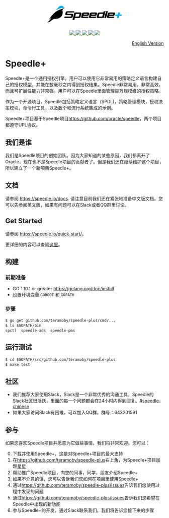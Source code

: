<p align="center">
    <img src="/docs/images/sp_logo.png" height="50%" width="50%" class="center"/>
</p>
<p align="center">
    <a href="https://join.slack.com/t/speedleproject/shared_invite/enQtNTUzODM3NDY0ODE2LTg0ODc0NzQ1MjVmM2NiODVmMThkMmVjNmMyODA0ZWJjZjQ3NDc2MjdlMzliN2U4MDRkZjhlYzYzMDEyZTgxMGQ">
        <img src="https://img.shields.io/badge/slack-speedle-red.svg">
    </a>
    <a href="https://github.com/teramoby/speedle-plus/tags">
        <img src="https://img.shields.io/github/tag/teramoby/speedle-plus.svg">
    </a>
    <a href="https://github.com/teramoby/speedle-plus/issues">
        <img src="https://img.shields.io/github/issues/teramoby/speedle-plus.svg">
    </a>
    <a href="https://goreportcard.com/report/github.com/teramoby/speedle-plus">
        <img src="https://goreportcard.com/badge/github.com/teramoby/speedle-plus">
    </a>
    <a href="https://996.icu/#/zh_CN">
        <img src="https://img.shields.io/badge/link-996.icu-red.svg">
    </a>
</p>

<p align="right">
<a href="README.md">English Version</a>
</p>

# Speedle+

Speedle+是一个通用授权引擎。用户可以使用它非常易用的策略定义语言构建自己的授权模型，并能在数毫秒之内得到授权结果。Speedle非常易用，非常高效，而且可扩展性能力非常强。用户可以在Speedle里面管理百万规模级的授权策略。

作为一个开源项目，Speedle包括策略定义语言（SPDL)，策略管理模块，授权决策模块，命令行工具，以及数个和流行系统集成的示例。

Speedle+项目基于Speedle项目<https://github.com/oracle/speedle>，两个项目都遵守UPL协议。

## 我们是谁

我们是Speedle项目的创始团队。因为大家知道的某些原因，我们都离开了Oracle，现在也不是Speedle项目的贡献者了。但是我们还在继续维护这个项目，所以建立了一个新项目Speedle+。

## 文档

请参阅 <https://speedle.io/docs>. 请注意目前我们还在紧张地准备中文版文档。您可以先参阅英文版，如果有问题可以在Slack或者QQ群里讨论。

## Get Started

请参阅 <https://speedle.io/quick-start/>。   

更详细的内容可以查阅[这里](https://github.com/teramoby/speedle-plus/tree/master/docs/%E4%B8%AD%E6%96%87%E8%B5%84%E6%96%99)。

## 构建

### 前期准备

-   GO 1.10.1 or greater <https://golang.org/doc/install>
-   设置环境变量 `GOROOT` 和 `GOPATH` 

### 步骤

```
$ go get github.com/teramoby/speedle-plus/cmd/...
$ ls $GOPATH/bin
spctl  speedle-ads  speedle-pms
```

## 运行测试

```
$ cd $GOPATH/src/github.com/teramoby/speedle-plus
$ make test
```

## 社区

-   我们推荐大家使用Slack，Slack是一个非常优秀的沟通工具，Speedle的Slack社区很活跃，里面的每一个问题都会在24小时内得到回复。[#speedle-chinese](https://join.slack.com/t/speedleproject/shared_invite/zt-72fgiyuo-QKJAhHAqVbn17KRFbd7aZw)
-   如果大家访问Slack有困难，可以加入QQ群。群号：643201591

## 参与

如果您喜欢Speedle项目并愿意为它做些事情，我们将非常欢迎。您可以：

0. 下载并使用Speedle+，这是对Speedle+项目的最大支持
1. 在<https://github.com/teramoby/speedle-plus>右上角，为Speedle+项目加颗星星
2. 帮助推广Speedle项目，向您的同事，同学，朋友介绍Speedle+
3. 如果不介意的话，您可以告诉我们您如何在项目里使用Speedle+
4. 通过<https://github.com/teramoby/speedle-plus/issues>告诉我们您使用过程中发现的问题
5. 通过<https://github.com/teramoby/speedle-plus/issues>告诉我们您希望在Speedle中出现的新功能
6. 参与Speedle+的开发，通过Slack联系我们，我们将告诉您接下来的步骤

